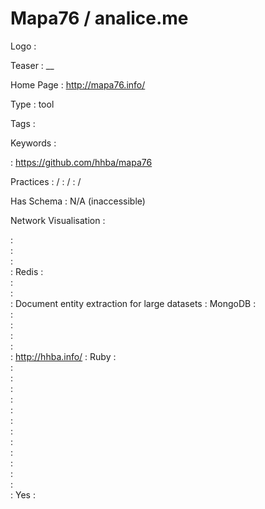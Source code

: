 # Mapa76 / analice.me

Logo
:   ![]()

Teaser
:   __

Home Page
:   http://mapa76.info/

Type
:   tool

Tags
:   

Keywords
:   

:   https://github.com/hhba/mapa76

Practices
:    / 
:    / 
:    / 

Has Schema
:   N/A (inaccessible)

Network Visualisation
:   


:   
:   
:   
:   Redis
:   
:   
:   
:   Document entity extraction for large datasets
:   MongoDB
:   
:   
:   
:   
:   
:   http://hhba.info/
:   Ruby
:   
:   
:   
:   
:   
:   
:   
:   
:   
:   
:   
:   
:   
:   Yes
:   
